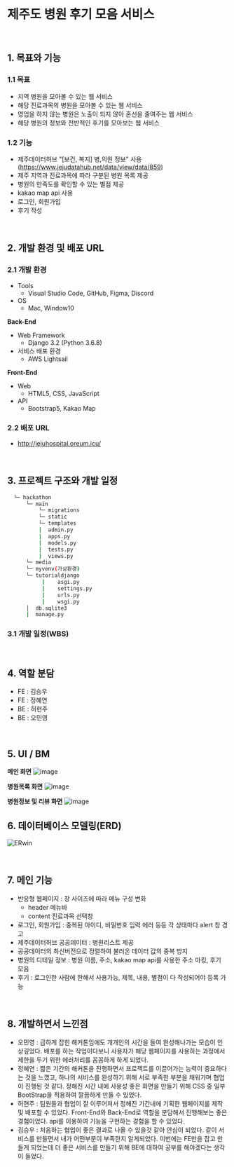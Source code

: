# 제주도 병원 후기 모음 서비스
<br>

## 1. 목표와 기능

### 1.1 목표
- 지역 병원을 모아볼 수 있는 웹 서비스
- 해당 진료과목의 병원을 모아볼 수 있는 웹 서비스
- 영업을 하지 않는 병원은 노출이 되지 않아 혼선을 줄여주는 웹 서비스
- 해당 병원의 정보와 전반적인 후기를 모아보는 웹 서비스

### 1.2 기능
- 제주데이터허브 "[보건, 복지] 병,의원 정보" 사용(https://www.jejudatahub.net/data/view/data/859)
- 제주 지역과 진료과목에 따라 구분된 병원 목록 제공
- 병원의 만족도를 확인할 수 있는 별점 제공
- kakao map api 사용
- 로그인, 회원가입
- 후기 작성
<br>

## 2. 개발 환경 및 배포 URL
### 2.1 개발 환경
- Tools
    - Visual Studio Code, GitHub, Figma, Discord
- OS
    - Mac, Window10

**Back-End**
- Web Framework
    - Django 3.2 (Python 3.6.8)
- 서비스 배포 환경
    - AWS Lightsail

**Front-End**
- Web
    - HTML5, CSS, JavaScript
- API
    - Bootstrap5, Kakao Map

### 2.2 배포 URL
- http://jejuhospital.oreum.icu/
<br>

## 3. 프로젝트 구조와 개발 일정
```bash
  └─ hackathon
      └─ main
          └─ migrations
          └─ static
          └─ templates
          |  admin.py
          |  apps.py
          |  models.py
          |  tests.py
          |  views.py
      └─ media
      └─ myvenv(가상환경)
      └─ tutorialdjango
           |    asgi.py
           |    settings.py
           |    urls.py
           |    wsgi.py
      │  db.sqlite3
      |  manage.py 
```

### 3.1 개발 일정(WBS)
<br>

## 4. 역할 분담
- FE : 김승우
- FE : 정혜연
- BE : 허현주
- BE : 오민영

<br>

## 5. UI / BM
**메인 화면**
![image](https://user-images.githubusercontent.com/82134668/188096118-5845ec5a-375b-44ca-b6f2-b4e452d73b21.png)

**병원목록 화면**
![image](https://user-images.githubusercontent.com/108389588/188116472-844d414e-1e04-4b3c-bb73-2ea130f5b834.png)

**병원정보 및 리뷰 화면**
![image](https://user-images.githubusercontent.com/108389588/188116880-fea01379-2bc5-4474-9480-a1cced23b0cf.png)
<br>

## 6. 데이터베이스 모델링(ERD)
![ERwin](https://user-images.githubusercontent.com/94173023/188053009-61351f80-5786-4afb-b72d-7e21c1d2256d.jpg)

<br>

## 7. 메인 기능
- 반응형 웹페이지 : 창 사이즈에 따라 메뉴 구성 변화
    - header 메뉴바
    - content 진료과목 선택창
- 로그인, 회원가입 : 중복된 아이디, 비밀번호 입력 에러 등등 각 상태마다 alert 창 경고
- 제주데이터허브 공공데이터 : 병원리스트 제공
- 공공데이터의 최신버전으로 정렬하여 불러온 데이터 값의 중복 방지
- 병원의 디테일 정보 : 병원 이름, 주소, kakao map api를 사용한 주소 마킹, 후기 모음
- 후기 : 로그인한 사람에 한해서 사용가능, 제목, 내용, 별점이 다 작성되어야 등록 가능
<br>

## 8. 개발하면서 느낀점

- 오민영 : 급하게 잡힌 해커톤임에도 개개인의 시간을 들여 완성해나가는 모습이 인상깊었다. 배포를 하는 작업이다보니 사용자가 해당 웹페이지를 사용하는 과정에서 제한을 두기 위한 에러처리를 꼼꼼하게 하게 되었다.
- 정혜연 : 짧은 기간의 해커톤을 진행하면서 프로젝트를 이끌어가는 능력이 중요하다는 것을 느꼈고, 하나의 서비스를 완성하기 위해 서로 부족한 부분을 채워가며 협업이 진행된 것 같다. 정해진 시간 내에 사용성 좋은 화면을 만들기 위해 CSS 중 일부 BootStrap을 적용하여 깔끔하게 만들 수 있었다.
- 허현주 : 팀원들과 협업이 잘 이루어져서 정해진 기간내에 기획한 웹페이지를 제작 및 배포할 수 있었다. Front-End와 Back-End로 역할을 분담해서 진행해보는 좋은 경험이었다. api를 이용하여 기능을 구현하는 경험을 할 수 있었다.
- 김승우 : 처음하는 협업이 좋은 결과로 나올 수 있을것 같아 안심이 되었다. 같이 서비스를 만들면서 내가 어떤부분이 부족한지 알게되었다. 이번에는 FE만을 잡고 만들게 되었는데 더 좋은 서비스를 만들기 위해 BE에 대하여 공부를 해야겠다는 생각이 들었다.
